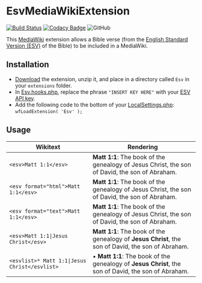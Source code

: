 # EsvMediaWikiExtension

[![Build Status](https://travis-ci.org/kungfubonanza/EsvMediaWikiExtension.svg?branch=master)](https://travis-ci.com/kungfubonanza/EsvMediaWikiExtension)
[![Codacy Badge](https://api.codacy.com/project/badge/Grade/43834247df174fbaaf5bdd419d8bb58c)](https://app.codacy.com/app/kungfubonanza/EsvMediaWikiExtension?utm_source=github.com&utm_medium=referral&utm_content=kungfubonanza/EsvMediaWikiExtension&utm_campaign=Badge_Grade_Dashboard)
![GitHub](https://img.shields.io/github/license/kungfubonanza/EsvMediaWikiExtension.svg)

This [MediaWiki](https://www.mediawiki.org) extension allows a Bible verse (from the [English Standard Version (ESV)](https://www.esv.org) of the Bible) to be included in a MediaWiki.

## Installation

* [Download](https://github.com/kungfubonanza/EsvMediaWikiExtension/archive/master.zip) the extension, unzip it, and place in a directory called `Esv` in your `extensions` folder.
* In [Esv.hooks.php](https://github.com/kungfubonanza/EsvMediaWikiExtension/blob/master/Esv.hooks.php), replace the phrase `"INSERT KEY HERE"` with your [ESV API key](https://api.esv.org/docs/).
* Add the following code to the bottom of your [LocalSettings.php](https://www.mediawiki.org/wiki/Special:MyLanguage/Manual:LocalSettings.php): `wfLoadExtension( 'Esv' );`

## Usage

| Wikitext            | Rendering |
| --------------------| --------- |
| `<esv>Matt 1:1</esv>` | **Matt 1:1**: The book of the genealogy of Jesus Christ, the son of David, the son of Abraham.  |
| `<esv format="html">Matt 1:1</esv>` | **Matt 1:1**: The book of the genealogy of Jesus Christ, the son of David, the son of Abraham.  |
| `<esv format="text">Matt 1:1</esv>` | **Matt 1:1**: The book of the genealogy of Jesus Christ, the son of David, the son of Abraham.  |
| `<esv>Matt 1:1\|Jesus Christ</esv>` | **Matt 1:1**: The book of the genealogy of **Jesus Christ**, the son of David, the son of Abraham.  |
| `<esvlist>* Matt 1:1\|Jesus Christ</esvlist>` | &bull; **Matt 1:1**: The book of the genealogy of **Jesus Christ**, the son of David, the son of Abraham.
